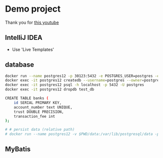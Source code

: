 # Demo project
Thank you for [this youtube](https://www.youtube.com/watch?v=TJcshrJOnsE&list=PL6gx4Cwl9DGDPsneZWaOFg0H2wsundyGr&ab_channel=thenewboston)

## IntelliJ IDEA
- Use 'Live Templates'

## database
``` sh
docker run --name postgres12 -p 30123:5432 -e POSTGRES_USER=postgres -e POSTGRES_PASSWORD=test -d postgres:12-alpine
docker exec -it postgres12 createdb --username=postgres --owner=postgres test_db
docker exec -it postgres12 psql -h localhost -p 5432 -U postgres
docker exec -it postgres12 dropdb test_db

CREATE TABLE banks (
    id SERIAL PRIMARY KEY,
    account_number text UNIQUE,
    trust DOUBLE PRECISION,
    transaction_fee int
);

# # persist data (relative path)
# docker run --name postgres12 -v $PWD/data:/var/lib/postgresql/data -p 5432:5432 -e POSTGRES_USER=postgres -e POSTGRES_PASSWORD=test -d postgres:12-alpine
```

## MyBatis

